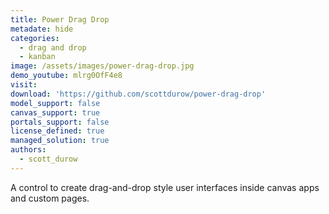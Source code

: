 ```yaml
---
title: Power Drag Drop
metadate: hide
categories:
  - drag and drop
  - kanban
image: /assets/images/power-drag-drop.jpg
demo_youtube: mlrg0OfF4e8
visit: 
download: 'https://github.com/scottdurow/power-drag-drop'
model_support: false
canvas_support: true
portals_support: false
license_defined: true
managed_solution: true
authors:
  - scott_durow
---
```

A control to create drag-and-drop style user interfaces inside canvas apps and custom pages.
